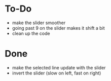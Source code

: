 # To-Do

- make the slider smoother
- going past 9 on the slider makes it shift a bit
- clean up the code

# Done
- make the selected line update with the slider
- invert the slider (slow on left, fast on right)